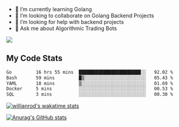 
- 🌱 I’m currently learning Golang
- 👯 I’m looking to collaborate on Golang Backend Projects
- 🤔 I’m looking for help with backend projects
- 💬 Ask me about Algorithmic Trading Bots

![](https://github-profile-trophy.vercel.app/?username=kevinbarrero)

## My Code Stats

<!--START_SECTION:waka-->

```txt
Go         16 hrs 55 mins  ███████████████████████░░   92.02 %
Bash       59 mins         █▒░░░░░░░░░░░░░░░░░░░░░░░   05.43 %
YAML       18 mins         ▒░░░░░░░░░░░░░░░░░░░░░░░░   01.69 %
Docker     5 mins          ░░░░░░░░░░░░░░░░░░░░░░░░░   00.53 %
SQL        3 mins          ░░░░░░░░░░░░░░░░░░░░░░░░░   00.30 %
```

<!--END_SECTION:waka-->

[![willianrod's wakatime stats](https://github-readme-stats.vercel.app/api/wakatime?username=holdandup&layout=compact&theme=react&custom_title=Wakatime%20All%20Time%20Stats&langs_count=8)](https://github.com/anuraghazra/github-readme-stats)

[![Anurag's GitHub stats](https://github-readme-stats.vercel.app/api?username=Kevinbarrero)](https://github.com/anuraghazra/github-readme-stats)




